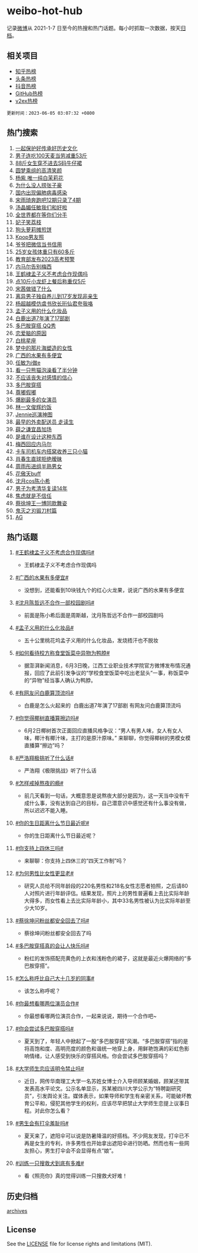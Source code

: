 # weibo-hot-hub

记录[微博](https://www.weibo.com)从 2021-1-7 日至今的热搜和热门话题。每小时抓取一次数据，按天[归档](archives)。

## 相关项目

- [知乎热榜](https://github.com/lonnyzhang423/zhihu-hot-hub)
- [头条热榜](https://github.com/lonnyzhang423/toutiao-hot-hub)
- [抖音热榜](https://github.com/lonnyzhang423/douyin-hot-hub)
- [GitHub热榜](https://github.com/lonnyzhang423/github-hot-hub)
- [v2ex热榜](https://github.com/lonnyzhang423/v2ex-hot-hub)


`更新时间：2023-06-05 03:07:32 +0800`

## 热门搜索

1. [一起保护好传承好历史文化](https://m.weibo.cn/search?containerid=100103type%3D1%26t%3D10%26q%3D%23%E4%B8%80%E8%B5%B7%E4%BF%9D%E6%8A%A4%E5%A5%BD%E4%BC%A0%E6%89%BF%E5%A5%BD%E5%8E%86%E5%8F%B2%E6%96%87%E5%8C%96%23&stream_entry_id=51&isnewpage=1&extparam=seat%3D1%26c_type%3D51%26filter_type%3Drealtimehot%26stream_entry_id%3D51%26cate%3D10103%26dgr%3D0%26pos%3D0%26display_time%3D1685905650%26pre_seqid%3D168590565052802027173&luicode=10000011&lfid=106003type%253D25%2526t%253D3%2526disable_hot%253D1%2526filter_type%253Drealtimehot)
1. [男子连吃100天麦当劳减重53斤](https://m.weibo.cn/search?containerid=100103type%3D1%26t%3D10%26q%3D%23%E7%94%B7%E5%AD%90%E8%BF%9E%E5%90%83100%E5%A4%A9%E9%BA%A6%E5%BD%93%E5%8A%B3%E5%87%8F%E9%87%8D53%E6%96%A4%23&stream_entry_id=31&isnewpage=1&extparam=seat%3D1%26realpos%3D1%26band_rank%3D1%26pos%3D0%26lcate%3D5001%26c_type%3D31%26filter_type%3Drealtimehot%26dgr%3D0%26stream_entry_id%3D31%26cate%3D5001%26flag%3D2%26q%3D%2523%25E7%2594%25B7%25E5%25AD%2590%25E8%25BF%259E%25E5%2590%2583100%25E5%25A4%25A9%25E9%25BA%25A6%25E5%25BD%2593%25E5%258A%25B3%25E5%2587%258F%25E9%2587%258D53%25E6%2596%25A4%2523%26display_time%3D1685905650%26pre_seqid%3D168590565052802027173&luicode=10000011&lfid=106003type%253D25%2526t%253D3%2526disable_hot%253D1%2526filter_type%253Drealtimehot)
1. [88斤女生穿不进去S码牛仔裙](https://m.weibo.cn/search?containerid=100103type%3D1%26t%3D10%26q%3D%2388%E6%96%A4%E5%A5%B3%E7%94%9F%E7%A9%BF%E4%B8%8D%E8%BF%9B%E5%8E%BBS%E7%A0%81%E7%89%9B%E4%BB%94%E8%A3%99%23&stream_entry_id=31&isnewpage=1&extparam=seat%3D1%26realpos%3D2%26band_rank%3D2%26pos%3D1%26lcate%3D5001%26c_type%3D31%26filter_type%3Drealtimehot%26dgr%3D0%26stream_entry_id%3D31%26cate%3D5001%26flag%3D2%26q%3D%252388%25E6%2596%25A4%25E5%25A5%25B3%25E7%2594%259F%25E7%25A9%25BF%25E4%25B8%258D%25E8%25BF%259B%25E5%258E%25BBS%25E7%25A0%2581%25E7%2589%259B%25E4%25BB%2594%25E8%25A3%2599%2523%26display_time%3D1685905650%26pre_seqid%3D168590565052802027173&luicode=10000011&lfid=106003type%253D25%2526t%253D3%2526disable_hot%253D1%2526filter_type%253Drealtimehot)
1. [圆梦乘组的高清笑颜](https://m.weibo.cn/search?containerid=100103type%3D1%26t%3D10%26q%3D%23%E5%9C%86%E6%A2%A6%E4%B9%98%E7%BB%84%E7%9A%84%E9%AB%98%E6%B8%85%E7%AC%91%E9%A2%9C%23&stream_entry_id=31&isnewpage=1&extparam=seat%3D1%26realpos%3D3%26band_rank%3D3%26pos%3D2%26lcate%3D5001%26c_type%3D31%26filter_type%3Drealtimehot%26dgr%3D0%26stream_entry_id%3D31%26cate%3D5001%26flag%3D0%26q%3D%2523%25E5%259C%2586%25E6%25A2%25A6%25E4%25B9%2598%25E7%25BB%2584%25E7%259A%2584%25E9%25AB%2598%25E6%25B8%2585%25E7%25AC%2591%25E9%25A2%259C%2523%26display_time%3D1685905650%26pre_seqid%3D168590565052802027173&luicode=10000011&lfid=106003type%253D25%2526t%253D3%2526disable_hot%253D1%2526filter_type%253Drealtimehot)
1. [杨紫 唯一纯白茉莉花](https://m.weibo.cn/search?containerid=100103type%3D1%26t%3D10%26q%3D%E6%9D%A8%E7%B4%AB+%E5%94%AF%E4%B8%80%E7%BA%AF%E7%99%BD%E8%8C%89%E8%8E%89%E8%8A%B1&stream_entry_id=31&isnewpage=1&extparam=seat%3D1%26realpos%3D4%26band_rank%3D4%26pos%3D3%26lcate%3D5001%26c_type%3D31%26filter_type%3Drealtimehot%26dgr%3D0%26stream_entry_id%3D31%26cate%3D5001%26flag%3D2%26q%3D%25E6%259D%25A8%25E7%25B4%25AB%2520%25E5%2594%25AF%25E4%25B8%2580%25E7%25BA%25AF%25E7%2599%25BD%25E8%258C%2589%25E8%258E%2589%25E8%258A%25B1%26display_time%3D1685905650%26pre_seqid%3D168590565052802027173&luicode=10000011&lfid=106003type%253D25%2526t%253D3%2526disable_hot%253D1%2526filter_type%253Drealtimehot)
1. [为什么没人捞张子豪](https://m.weibo.cn/search?containerid=100103type%3D1%26t%3D10%26q%3D%E4%B8%BA%E4%BB%80%E4%B9%88%E6%B2%A1%E4%BA%BA%E6%8D%9E%E5%BC%A0%E5%AD%90%E8%B1%AA&stream_entry_id=31&isnewpage=1&extparam=seat%3D1%26realpos%3D5%26band_rank%3D5%26pos%3D4%26lcate%3D5001%26c_type%3D31%26filter_type%3Drealtimehot%26dgr%3D0%26stream_entry_id%3D31%26cate%3D5001%26flag%3D0%26q%3D%25E4%25B8%25BA%25E4%25BB%2580%25E4%25B9%2588%25E6%25B2%25A1%25E4%25BA%25BA%25E6%258D%259E%25E5%25BC%25A0%25E5%25AD%2590%25E8%25B1%25AA%26display_time%3D1685905650%26pre_seqid%3D168590565052802027173&luicode=10000011&lfid=106003type%253D25%2526t%253D3%2526disable_hot%253D1%2526filter_type%253Drealtimehot)
1. [国内出现偏肺病毒感染](https://m.weibo.cn/search?containerid=100103type%3D1%26t%3D10%26q%3D%23%E5%9B%BD%E5%86%85%E5%87%BA%E7%8E%B0%E5%81%8F%E8%82%BA%E7%97%85%E6%AF%92%E6%84%9F%E6%9F%93%23&stream_entry_id=31&isnewpage=1&extparam=seat%3D1%26realpos%3D6%26band_rank%3D6%26pos%3D5%26lcate%3D5001%26c_type%3D31%26filter_type%3Drealtimehot%26dgr%3D0%26stream_entry_id%3D31%26cate%3D5001%26flag%3D2%26q%3D%2523%25E5%259B%25BD%25E5%2586%2585%25E5%2587%25BA%25E7%258E%25B0%25E5%2581%258F%25E8%2582%25BA%25E7%2597%2585%25E6%25AF%2592%25E6%2584%259F%25E6%259F%2593%2523%26display_time%3D1685905650%26pre_seqid%3D168590565052802027173&luicode=10000011&lfid=106003type%253D25%2526t%253D3%2526disable_hot%253D1%2526filter_type%253Drealtimehot)
1. [宋雨琦奔跑吧12期只录了4期](https://m.weibo.cn/search?containerid=100103type%3D1%26t%3D10%26q%3D%23%E5%AE%8B%E9%9B%A8%E7%90%A6%E5%A5%94%E8%B7%91%E5%90%A712%E6%9C%9F%E5%8F%AA%E5%BD%95%E4%BA%864%E6%9C%9F%23&stream_entry_id=31&isnewpage=1&extparam=seat%3D1%26realpos%3D7%26band_rank%3D7%26pos%3D6%26lcate%3D5001%26c_type%3D31%26filter_type%3Drealtimehot%26dgr%3D0%26stream_entry_id%3D31%26cate%3D5001%26flag%3D0%26q%3D%2523%25E5%25AE%258B%25E9%259B%25A8%25E7%2590%25A6%25E5%25A5%2594%25E8%25B7%2591%25E5%2590%25A712%25E6%259C%259F%25E5%258F%25AA%25E5%25BD%2595%25E4%25BA%25864%25E6%259C%259F%2523%26display_time%3D1685905650%26pre_seqid%3D168590565052802027173&luicode=10000011&lfid=106003type%253D25%2526t%253D3%2526disable_hot%253D1%2526filter_type%253Drealtimehot)
1. [汤晶媚任敏我们和好啦](https://m.weibo.cn/search?containerid=100103type%3D1%26t%3D10%26q%3D%23%E6%B1%A4%E6%99%B6%E5%AA%9A%E4%BB%BB%E6%95%8F%E6%88%91%E4%BB%AC%E5%92%8C%E5%A5%BD%E5%95%A6%23&stream_entry_id=31&isnewpage=1&extparam=seat%3D1%26realpos%3D8%26band_rank%3D8%26pos%3D7%26lcate%3D5001%26c_type%3D31%26filter_type%3Drealtimehot%26dgr%3D0%26stream_entry_id%3D31%26cate%3D5001%26flag%3D0%26q%3D%2523%25E6%25B1%25A4%25E6%2599%25B6%25E5%25AA%259A%25E4%25BB%25BB%25E6%2595%258F%25E6%2588%2591%25E4%25BB%25AC%25E5%2592%258C%25E5%25A5%25BD%25E5%2595%25A6%2523%26display_time%3D1685905650%26pre_seqid%3D168590565052802027173&luicode=10000011&lfid=106003type%253D25%2526t%253D3%2526disable_hot%253D1%2526filter_type%253Drealtimehot)
1. [全世界都在等你们分手](https://m.weibo.cn/search?containerid=100103type%3D1%26t%3D10%26q%3D%E5%85%A8%E4%B8%96%E7%95%8C%E9%83%BD%E5%9C%A8%E7%AD%89%E4%BD%A0%E4%BB%AC%E5%88%86%E6%89%8B&stream_entry_id=31&isnewpage=1&extparam=seat%3D1%26realpos%3D9%26band_rank%3D9%26pos%3D8%26lcate%3D5001%26c_type%3D31%26filter_type%3Drealtimehot%26dgr%3D0%26stream_entry_id%3D31%26cate%3D5001%26flag%3D2%26q%3D%25E5%2585%25A8%25E4%25B8%2596%25E7%2595%258C%25E9%2583%25BD%25E5%259C%25A8%25E7%25AD%2589%25E4%25BD%25A0%25E4%25BB%25AC%25E5%2588%2586%25E6%2589%258B%26display_time%3D1685905650%26pre_seqid%3D168590565052802027173&luicode=10000011&lfid=106003type%253D25%2526t%253D3%2526disable_hot%253D1%2526filter_type%253Drealtimehot)
1. [妃子笑荔枝](https://m.weibo.cn/search?containerid=100103type%3D1%26t%3D10%26q%3D%E5%A6%83%E5%AD%90%E7%AC%91%E8%8D%94%E6%9E%9D&stream_entry_id=31&isnewpage=1&extparam=seat%3D1%26realpos%3D10%26band_rank%3D10%26pos%3D9%26lcate%3D5001%26c_type%3D31%26filter_type%3Drealtimehot%26dgr%3D0%26stream_entry_id%3D31%26cate%3D5001%26flag%3D0%26q%3D%25E5%25A6%2583%25E5%25AD%2590%25E7%25AC%2591%25E8%258D%2594%25E6%259E%259D%26display_time%3D1685905650%26pre_seqid%3D168590565052802027173&luicode=10000011&lfid=106003type%253D25%2526t%253D3%2526disable_hot%253D1%2526filter_type%253Drealtimehot)
1. [狗头萝莉摊煎饼](https://m.weibo.cn/search?containerid=100103type%3D1%26t%3D10%26q%3D%E7%8B%97%E5%A4%B4%E8%90%9D%E8%8E%89%E6%91%8A%E7%85%8E%E9%A5%BC&stream_entry_id=31&isnewpage=1&extparam=seat%3D1%26realpos%3D11%26band_rank%3D11%26pos%3D10%26lcate%3D5001%26c_type%3D31%26filter_type%3Drealtimehot%26dgr%3D0%26stream_entry_id%3D31%26cate%3D5001%26flag%3D0%26q%3D%25E7%258B%2597%25E5%25A4%25B4%25E8%2590%259D%25E8%258E%2589%25E6%2591%258A%25E7%2585%258E%25E9%25A5%25BC%26display_time%3D1685905650%26pre_seqid%3D168590565052802027173&luicode=10000011&lfid=106003type%253D25%2526t%253D3%2526disable_hot%253D1%2526filter_type%253Drealtimehot)
1. [Kpop男友照](https://m.weibo.cn/search?containerid=100103type%3D1%26t%3D10%26q%3D%23Kpop%E7%94%B7%E5%8F%8B%E7%85%A7%23&stream_entry_id=31&isnewpage=1&extparam=seat%3D1%26realpos%3D12%26band_rank%3D12%26pos%3D11%26lcate%3D5001%26c_type%3D31%26filter_type%3Drealtimehot%26dgr%3D0%26stream_entry_id%3D31%26cate%3D5001%26flag%3D0%26q%3D%2523Kpop%25E7%2594%25B7%25E5%258F%258B%25E7%2585%25A7%2523%26display_time%3D1685905650%26pre_seqid%3D168590565052802027173&luicode=10000011&lfid=106003type%253D25%2526t%253D3%2526disable_hot%253D1%2526filter_type%253Drealtimehot)
1. [爷爷把微信当书信用](https://m.weibo.cn/search?containerid=100103type%3D1%26t%3D10%26q%3D%23%E7%88%B7%E7%88%B7%E6%8A%8A%E5%BE%AE%E4%BF%A1%E5%BD%93%E4%B9%A6%E4%BF%A1%E7%94%A8%23&stream_entry_id=31&isnewpage=1&extparam=seat%3D1%26realpos%3D13%26band_rank%3D13%26pos%3D12%26lcate%3D5001%26c_type%3D31%26filter_type%3Drealtimehot%26dgr%3D0%26stream_entry_id%3D31%26cate%3D5001%26flag%3D0%26q%3D%2523%25E7%2588%25B7%25E7%2588%25B7%25E6%258A%258A%25E5%25BE%25AE%25E4%25BF%25A1%25E5%25BD%2593%25E4%25B9%25A6%25E4%25BF%25A1%25E7%2594%25A8%2523%26display_time%3D1685905650%26pre_seqid%3D168590565052802027173&luicode=10000011&lfid=106003type%253D25%2526t%253D3%2526disable_hot%253D1%2526filter_type%253Drealtimehot)
1. [25岁女孩体重只有60多斤](https://m.weibo.cn/search?containerid=100103type%3D1%26t%3D10%26q%3D%2325%E5%B2%81%E5%A5%B3%E5%AD%A9%E4%BD%93%E9%87%8D%E5%8F%AA%E6%9C%8960%E5%A4%9A%E6%96%A4%23&stream_entry_id=31&isnewpage=1&extparam=seat%3D1%26realpos%3D14%26band_rank%3D14%26pos%3D13%26lcate%3D5001%26c_type%3D31%26filter_type%3Drealtimehot%26dgr%3D0%26stream_entry_id%3D31%26cate%3D5001%26flag%3D0%26q%3D%252325%25E5%25B2%2581%25E5%25A5%25B3%25E5%25AD%25A9%25E4%25BD%2593%25E9%2587%258D%25E5%258F%25AA%25E6%259C%258960%25E5%25A4%259A%25E6%2596%25A4%2523%26display_time%3D1685905650%26pre_seqid%3D168590565052802027173&luicode=10000011&lfid=106003type%253D25%2526t%253D3%2526disable_hot%253D1%2526filter_type%253Drealtimehot)
1. [教育部发布2023高考预警](https://m.weibo.cn/search?containerid=100103type%3D1%26t%3D10%26q%3D%23%E6%95%99%E8%82%B2%E9%83%A8%E5%8F%91%E5%B8%832023%E9%AB%98%E8%80%83%E9%A2%84%E8%AD%A6%23&stream_entry_id=31&isnewpage=1&extparam=seat%3D1%26realpos%3D15%26band_rank%3D15%26pos%3D14%26lcate%3D5001%26c_type%3D31%26filter_type%3Drealtimehot%26dgr%3D0%26stream_entry_id%3D31%26cate%3D5001%26flag%3D0%26q%3D%2523%25E6%2595%2599%25E8%2582%25B2%25E9%2583%25A8%25E5%258F%2591%25E5%25B8%25832023%25E9%25AB%2598%25E8%2580%2583%25E9%25A2%2584%25E8%25AD%25A6%2523%26display_time%3D1685905650%26pre_seqid%3D168590565052802027173&luicode=10000011&lfid=106003type%253D25%2526t%253D3%2526disable_hot%253D1%2526filter_type%253Drealtimehot)
1. [内马尔告别梅西](https://m.weibo.cn/search?containerid=100103type%3D1%26t%3D10%26q%3D%23%E5%86%85%E9%A9%AC%E5%B0%94%E5%91%8A%E5%88%AB%E6%A2%85%E8%A5%BF%23&stream_entry_id=31&isnewpage=1&extparam=seat%3D1%26realpos%3D16%26band_rank%3D16%26pos%3D15%26lcate%3D5001%26c_type%3D31%26filter_type%3Drealtimehot%26dgr%3D0%26stream_entry_id%3D31%26cate%3D5001%26flag%3D0%26q%3D%2523%25E5%2586%2585%25E9%25A9%25AC%25E5%25B0%2594%25E5%2591%258A%25E5%2588%25AB%25E6%25A2%2585%25E8%25A5%25BF%2523%26display_time%3D1685905650%26pre_seqid%3D168590565052802027173&luicode=10000011&lfid=106003type%253D25%2526t%253D3%2526disable_hot%253D1%2526filter_type%253Drealtimehot)
1. [王鹤棣孟子义不考虑合作现偶吗](https://m.weibo.cn/search?containerid=100103type%3D1%26t%3D10%26q%3D%23%E7%8E%8B%E9%B9%A4%E6%A3%A3%E5%AD%9F%E5%AD%90%E4%B9%89%E4%B8%8D%E8%80%83%E8%99%91%E5%90%88%E4%BD%9C%E7%8E%B0%E5%81%B6%E5%90%97%23&stream_entry_id=31&isnewpage=1&extparam=seat%3D1%26realpos%3D17%26band_rank%3D17%26pos%3D16%26lcate%3D5001%26c_type%3D31%26filter_type%3Drealtimehot%26dgr%3D0%26stream_entry_id%3D31%26cate%3D5001%26flag%3D0%26q%3D%2523%25E7%258E%258B%25E9%25B9%25A4%25E6%25A3%25A3%25E5%25AD%259F%25E5%25AD%2590%25E4%25B9%2589%25E4%25B8%258D%25E8%2580%2583%25E8%2599%2591%25E5%2590%2588%25E4%25BD%259C%25E7%258E%25B0%25E5%2581%25B6%25E5%2590%2597%2523%26display_time%3D1685905650%26pre_seqid%3D168590565052802027173&luicode=10000011&lfid=106003type%253D25%2526t%253D3%2526disable_hot%253D1%2526filter_type%253Drealtimehot)
1. [点10斤小龙虾上餐后称重仅5斤](https://m.weibo.cn/search?containerid=100103type%3D1%26t%3D10%26q%3D%23%E7%82%B910%E6%96%A4%E5%B0%8F%E9%BE%99%E8%99%BE%E4%B8%8A%E9%A4%90%E5%90%8E%E7%A7%B0%E9%87%8D%E4%BB%855%E6%96%A4%23&stream_entry_id=31&isnewpage=1&extparam=seat%3D1%26realpos%3D18%26band_rank%3D18%26pos%3D17%26lcate%3D5001%26c_type%3D31%26filter_type%3Drealtimehot%26dgr%3D0%26stream_entry_id%3D31%26cate%3D5001%26flag%3D0%26q%3D%2523%25E7%2582%25B910%25E6%2596%25A4%25E5%25B0%258F%25E9%25BE%2599%25E8%2599%25BE%25E4%25B8%258A%25E9%25A4%2590%25E5%2590%258E%25E7%25A7%25B0%25E9%2587%258D%25E4%25BB%25855%25E6%2596%25A4%2523%26display_time%3D1685905650%26pre_seqid%3D168590565052802027173&luicode=10000011&lfid=106003type%253D25%2526t%253D3%2526disable_hot%253D1%2526filter_type%253Drealtimehot)
1. [宋茜做错了什么](https://m.weibo.cn/search?containerid=100103type%3D1%26t%3D10%26q%3D%E5%AE%8B%E8%8C%9C%E5%81%9A%E9%94%99%E4%BA%86%E4%BB%80%E4%B9%88&stream_entry_id=31&isnewpage=1&extparam=seat%3D1%26realpos%3D19%26band_rank%3D19%26pos%3D18%26lcate%3D5001%26c_type%3D31%26filter_type%3Drealtimehot%26dgr%3D0%26stream_entry_id%3D31%26cate%3D5001%26flag%3D0%26q%3D%25E5%25AE%258B%25E8%258C%259C%25E5%2581%259A%25E9%2594%2599%25E4%25BA%2586%25E4%25BB%2580%25E4%25B9%2588%26display_time%3D1685905650%26pre_seqid%3D168590565052802027173&luicode=10000011&lfid=106003type%253D25%2526t%253D3%2526disable_hot%253D1%2526filter_type%253Drealtimehot)
1. [离异男子独自养儿到17岁发现非亲生](https://m.weibo.cn/search?containerid=100103type%3D1%26t%3D10%26q%3D%23%E7%A6%BB%E5%BC%82%E7%94%B7%E5%AD%90%E7%8B%AC%E8%87%AA%E5%85%BB%E5%84%BF%E5%88%B017%E5%B2%81%E5%8F%91%E7%8E%B0%E9%9D%9E%E4%BA%B2%E7%94%9F%23&stream_entry_id=31&isnewpage=1&extparam=seat%3D1%26realpos%3D20%26band_rank%3D20%26pos%3D19%26lcate%3D5001%26c_type%3D31%26filter_type%3Drealtimehot%26dgr%3D0%26stream_entry_id%3D31%26cate%3D5001%26flag%3D0%26q%3D%2523%25E7%25A6%25BB%25E5%25BC%2582%25E7%2594%25B7%25E5%25AD%2590%25E7%258B%25AC%25E8%2587%25AA%25E5%2585%25BB%25E5%2584%25BF%25E5%2588%25B017%25E5%25B2%2581%25E5%258F%2591%25E7%258E%25B0%25E9%259D%259E%25E4%25BA%25B2%25E7%2594%259F%2523%26display_time%3D1685905650%26pre_seqid%3D168590565052802027173&luicode=10000011&lfid=106003type%253D25%2526t%253D3%2526disable_hot%253D1%2526filter_type%253Drealtimehot)
1. [杨超越模仿虞书欣长珩仙君夸我咯](https://m.weibo.cn/search?containerid=100103type%3D1%26t%3D10%26q%3D%23%E6%9D%A8%E8%B6%85%E8%B6%8A%E6%A8%A1%E4%BB%BF%E8%99%9E%E4%B9%A6%E6%AC%A3%E9%95%BF%E7%8F%A9%E4%BB%99%E5%90%9B%E5%A4%B8%E6%88%91%E5%92%AF%23&stream_entry_id=31&isnewpage=1&extparam=seat%3D1%26realpos%3D21%26band_rank%3D21%26pos%3D20%26lcate%3D5001%26c_type%3D31%26filter_type%3Drealtimehot%26dgr%3D0%26stream_entry_id%3D31%26cate%3D5001%26flag%3D0%26q%3D%2523%25E6%259D%25A8%25E8%25B6%2585%25E8%25B6%258A%25E6%25A8%25A1%25E4%25BB%25BF%25E8%2599%259E%25E4%25B9%25A6%25E6%25AC%25A3%25E9%2595%25BF%25E7%258F%25A9%25E4%25BB%2599%25E5%2590%259B%25E5%25A4%25B8%25E6%2588%2591%25E5%2592%25AF%2523%26display_time%3D1685905650%26pre_seqid%3D168590565052802027173&luicode=10000011&lfid=106003type%253D25%2526t%253D3%2526disable_hot%253D1%2526filter_type%253Drealtimehot)
1. [孟子义用的什么化妆品](https://m.weibo.cn/search?containerid=100103type%3D1%26t%3D10%26q%3D%23%E5%AD%9F%E5%AD%90%E4%B9%89%E7%94%A8%E7%9A%84%E4%BB%80%E4%B9%88%E5%8C%96%E5%A6%86%E5%93%81%23&stream_entry_id=31&isnewpage=1&extparam=seat%3D1%26realpos%3D22%26band_rank%3D22%26pos%3D21%26lcate%3D5001%26c_type%3D31%26filter_type%3Drealtimehot%26dgr%3D0%26stream_entry_id%3D31%26cate%3D5001%26flag%3D0%26q%3D%2523%25E5%25AD%259F%25E5%25AD%2590%25E4%25B9%2589%25E7%2594%25A8%25E7%259A%2584%25E4%25BB%2580%25E4%25B9%2588%25E5%258C%2596%25E5%25A6%2586%25E5%2593%2581%2523%26display_time%3D1685905650%26pre_seqid%3D168590565052802027173&luicode=10000011&lfid=106003type%253D25%2526t%253D3%2526disable_hot%253D1%2526filter_type%253Drealtimehot)
1. [白鹿出道7年演了17部剧](https://m.weibo.cn/search?containerid=100103type%3D1%26t%3D10%26q%3D%23%E7%99%BD%E9%B9%BF%E5%87%BA%E9%81%937%E5%B9%B4%E6%BC%94%E4%BA%8617%E9%83%A8%E5%89%A7%23&stream_entry_id=31&isnewpage=1&extparam=seat%3D1%26realpos%3D23%26band_rank%3D23%26pos%3D22%26lcate%3D5001%26c_type%3D31%26filter_type%3Drealtimehot%26dgr%3D0%26stream_entry_id%3D31%26cate%3D5001%26flag%3D0%26q%3D%2523%25E7%2599%25BD%25E9%25B9%25BF%25E5%2587%25BA%25E9%2581%25937%25E5%25B9%25B4%25E6%25BC%2594%25E4%25BA%258617%25E9%2583%25A8%25E5%2589%25A7%2523%26display_time%3D1685905650%26pre_seqid%3D168590565052802027173&luicode=10000011&lfid=106003type%253D25%2526t%253D3%2526disable_hot%253D1%2526filter_type%253Drealtimehot)
1. [多巴胺穿搭 QQ秀](https://m.weibo.cn/search?containerid=100103type%3D1%26t%3D10%26q%3D%E5%A4%9A%E5%B7%B4%E8%83%BA%E7%A9%BF%E6%90%AD+QQ%E7%A7%80&stream_entry_id=31&isnewpage=1&extparam=seat%3D1%26realpos%3D24%26band_rank%3D24%26pos%3D23%26lcate%3D5001%26c_type%3D31%26filter_type%3Drealtimehot%26dgr%3D0%26stream_entry_id%3D31%26cate%3D5001%26flag%3D0%26q%3D%25E5%25A4%259A%25E5%25B7%25B4%25E8%2583%25BA%25E7%25A9%25BF%25E6%2590%25AD%2520QQ%25E7%25A7%2580%26display_time%3D1685905650%26pre_seqid%3D168590565052802027173&luicode=10000011&lfid=106003type%253D25%2526t%253D3%2526disable_hot%253D1%2526filter_type%253Drealtimehot)
1. [恋爱脑的原因](https://m.weibo.cn/search?containerid=100103type%3D1%26t%3D10%26q%3D%E6%81%8B%E7%88%B1%E8%84%91%E7%9A%84%E5%8E%9F%E5%9B%A0&stream_entry_id=31&isnewpage=1&extparam=seat%3D1%26realpos%3D25%26band_rank%3D25%26pos%3D24%26lcate%3D5001%26c_type%3D31%26filter_type%3Drealtimehot%26dgr%3D0%26stream_entry_id%3D31%26cate%3D5001%26flag%3D0%26q%3D%25E6%2581%258B%25E7%2588%25B1%25E8%2584%2591%25E7%259A%2584%25E5%258E%259F%25E5%259B%25A0%26display_time%3D1685905650%26pre_seqid%3D168590565052802027173&luicode=10000011&lfid=106003type%253D25%2526t%253D3%2526disable_hot%253D1%2526filter_type%253Drealtimehot)
1. [白桃星座](https://m.weibo.cn/search?containerid=100103type%3D1%26t%3D10%26q%3D%E7%99%BD%E6%A1%83%E6%98%9F%E5%BA%A7&stream_entry_id=31&isnewpage=1&extparam=seat%3D1%26realpos%3D26%26band_rank%3D26%26pos%3D25%26lcate%3D5001%26c_type%3D31%26filter_type%3Drealtimehot%26dgr%3D0%26stream_entry_id%3D31%26cate%3D5001%26flag%3D0%26q%3D%25E7%2599%25BD%25E6%25A1%2583%25E6%2598%259F%25E5%25BA%25A7%26display_time%3D1685905650%26pre_seqid%3D168590565052802027173&luicode=10000011&lfid=106003type%253D25%2526t%253D3%2526disable_hot%253D1%2526filter_type%253Drealtimehot)
1. [梦中的那片海塑造的女性](https://m.weibo.cn/search?containerid=100103type%3D1%26t%3D10%26q%3D%23%E6%A2%A6%E4%B8%AD%E7%9A%84%E9%82%A3%E7%89%87%E6%B5%B7%E5%A1%91%E9%80%A0%E7%9A%84%E5%A5%B3%E6%80%A7%23&stream_entry_id=31&isnewpage=1&extparam=seat%3D1%26realpos%3D27%26band_rank%3D27%26pos%3D26%26lcate%3D5001%26c_type%3D31%26filter_type%3Drealtimehot%26dgr%3D0%26stream_entry_id%3D31%26cate%3D5001%26flag%3D1%26q%3D%2523%25E6%25A2%25A6%25E4%25B8%25AD%25E7%259A%2584%25E9%2582%25A3%25E7%2589%2587%25E6%25B5%25B7%25E5%25A1%2591%25E9%2580%25A0%25E7%259A%2584%25E5%25A5%25B3%25E6%2580%25A7%2523%26display_time%3D1685905650%26pre_seqid%3D168590565052802027173&luicode=10000011&lfid=106003type%253D25%2526t%253D3%2526disable_hot%253D1%2526filter_type%253Drealtimehot)
1. [广西的水果有多便宜](https://m.weibo.cn/search?containerid=100103type%3D1%26t%3D10%26q%3D%E5%B9%BF%E8%A5%BF%E7%9A%84%E6%B0%B4%E6%9E%9C%E6%9C%89%E5%A4%9A%E4%BE%BF%E5%AE%9C&stream_entry_id=31&isnewpage=1&extparam=seat%3D1%26realpos%3D28%26band_rank%3D28%26pos%3D27%26lcate%3D5001%26c_type%3D31%26filter_type%3Drealtimehot%26dgr%3D0%26stream_entry_id%3D31%26cate%3D5001%26flag%3D0%26q%3D%25E5%25B9%25BF%25E8%25A5%25BF%25E7%259A%2584%25E6%25B0%25B4%25E6%259E%259C%25E6%259C%2589%25E5%25A4%259A%25E4%25BE%25BF%25E5%25AE%259C%26display_time%3D1685905650%26pre_seqid%3D168590565052802027173&luicode=10000011&lfid=106003type%253D25%2526t%253D3%2526disable_hot%253D1%2526filter_type%253Drealtimehot)
1. [任敏为i做e](https://m.weibo.cn/search?containerid=100103type%3D1%26t%3D10%26q%3D%23%E4%BB%BB%E6%95%8F%E4%B8%BAi%E5%81%9Ae%23&stream_entry_id=31&isnewpage=1&extparam=seat%3D1%26realpos%3D29%26band_rank%3D29%26pos%3D28%26lcate%3D5001%26c_type%3D31%26filter_type%3Drealtimehot%26dgr%3D0%26stream_entry_id%3D31%26cate%3D5001%26flag%3D0%26q%3D%2523%25E4%25BB%25BB%25E6%2595%258F%25E4%25B8%25BAi%25E5%2581%259Ae%2523%26display_time%3D1685905650%26pre_seqid%3D168590565052802027173&luicode=10000011&lfid=106003type%253D25%2526t%253D3%2526disable_hot%253D1%2526filter_type%253Drealtimehot)
1. [看一只熊猫泡澡看了半分钟](https://m.weibo.cn/search?containerid=100103type%3D1%26t%3D10%26q%3D%23%E7%9C%8B%E4%B8%80%E5%8F%AA%E7%86%8A%E7%8C%AB%E6%B3%A1%E6%BE%A1%E7%9C%8B%E4%BA%86%E5%8D%8A%E5%88%86%E9%92%9F%23&stream_entry_id=31&isnewpage=1&extparam=seat%3D1%26realpos%3D30%26band_rank%3D30%26pos%3D29%26lcate%3D5001%26c_type%3D31%26filter_type%3Drealtimehot%26dgr%3D0%26stream_entry_id%3D31%26cate%3D5001%26flag%3D0%26q%3D%2523%25E7%259C%258B%25E4%25B8%2580%25E5%258F%25AA%25E7%2586%258A%25E7%258C%25AB%25E6%25B3%25A1%25E6%25BE%25A1%25E7%259C%258B%25E4%25BA%2586%25E5%258D%258A%25E5%2588%2586%25E9%2592%259F%2523%26display_time%3D1685905650%26pre_seqid%3D168590565052802027173&luicode=10000011&lfid=106003type%253D25%2526t%253D3%2526disable_hot%253D1%2526filter_type%253Drealtimehot)
1. [不应该丧失对感情的信心](https://m.weibo.cn/search?containerid=100103type%3D1%26t%3D10%26q%3D%E4%B8%8D%E5%BA%94%E8%AF%A5%E4%B8%A7%E5%A4%B1%E5%AF%B9%E6%84%9F%E6%83%85%E7%9A%84%E4%BF%A1%E5%BF%83&stream_entry_id=31&isnewpage=1&extparam=seat%3D1%26realpos%3D31%26band_rank%3D31%26pos%3D30%26lcate%3D5001%26c_type%3D31%26filter_type%3Drealtimehot%26dgr%3D0%26stream_entry_id%3D31%26cate%3D5001%26flag%3D1%26q%3D%25E4%25B8%258D%25E5%25BA%2594%25E8%25AF%25A5%25E4%25B8%25A7%25E5%25A4%25B1%25E5%25AF%25B9%25E6%2584%259F%25E6%2583%2585%25E7%259A%2584%25E4%25BF%25A1%25E5%25BF%2583%26display_time%3D1685905650%26pre_seqid%3D168590565052802027173&luicode=10000011&lfid=106003type%253D25%2526t%253D3%2526disable_hot%253D1%2526filter_type%253Drealtimehot)
1. [多巴胺穿搭](https://m.weibo.cn/search?containerid=100103type%3D1%26t%3D10%26q%3D%23%E5%A4%9A%E5%B7%B4%E8%83%BA%E7%A9%BF%E6%90%AD%23&stream_entry_id=31&isnewpage=1&extparam=seat%3D1%26realpos%3D32%26band_rank%3D32%26pos%3D31%26lcate%3D5001%26c_type%3D31%26filter_type%3Drealtimehot%26dgr%3D0%26stream_entry_id%3D31%26cate%3D5001%26flag%3D0%26q%3D%2523%25E5%25A4%259A%25E5%25B7%25B4%25E8%2583%25BA%25E7%25A9%25BF%25E6%2590%25AD%2523%26display_time%3D1685905650%26pre_seqid%3D168590565052802027173&luicode=10000011&lfid=106003type%253D25%2526t%253D3%2526disable_hot%253D1%2526filter_type%253Drealtimehot)
1. [尊嘟假嘟](https://m.weibo.cn/search?containerid=100103type%3D1%26t%3D10%26q%3D%E5%B0%8A%E5%98%9F%E5%81%87%E5%98%9F&stream_entry_id=31&isnewpage=1&extparam=seat%3D1%26realpos%3D33%26band_rank%3D33%26pos%3D32%26lcate%3D5001%26c_type%3D31%26filter_type%3Drealtimehot%26dgr%3D0%26stream_entry_id%3D31%26cate%3D5001%26flag%3D0%26q%3D%25E5%25B0%258A%25E5%2598%259F%25E5%2581%2587%25E5%2598%259F%26display_time%3D1685905650%26pre_seqid%3D168590565052802027173&luicode=10000011&lfid=106003type%253D25%2526t%253D3%2526disable_hot%253D1%2526filter_type%253Drealtimehot)
1. [爆剧最多的女演员](https://m.weibo.cn/search?containerid=100103type%3D1%26t%3D10%26q%3D%23%E7%88%86%E5%89%A7%E6%9C%80%E5%A4%9A%E7%9A%84%E5%A5%B3%E6%BC%94%E5%91%98%23&stream_entry_id=31&isnewpage=1&extparam=seat%3D1%26realpos%3D34%26band_rank%3D34%26pos%3D33%26lcate%3D5001%26c_type%3D31%26filter_type%3Drealtimehot%26dgr%3D0%26stream_entry_id%3D31%26cate%3D5001%26flag%3D0%26q%3D%2523%25E7%2588%2586%25E5%2589%25A7%25E6%259C%2580%25E5%25A4%259A%25E7%259A%2584%25E5%25A5%25B3%25E6%25BC%2594%25E5%2591%2598%2523%26display_time%3D1685905650%26pre_seqid%3D168590565052802027173&luicode=10000011&lfid=106003type%253D25%2526t%253D3%2526disable_hot%253D1%2526filter_type%253Drealtimehot)
1. [林一文俊辉约饭](https://m.weibo.cn/search?containerid=100103type%3D1%26t%3D10%26q%3D%E6%9E%97%E4%B8%80%E6%96%87%E4%BF%8A%E8%BE%89%E7%BA%A6%E9%A5%AD&stream_entry_id=31&isnewpage=1&extparam=seat%3D1%26realpos%3D35%26band_rank%3D35%26pos%3D34%26lcate%3D5001%26c_type%3D31%26filter_type%3Drealtimehot%26dgr%3D0%26stream_entry_id%3D31%26cate%3D5001%26flag%3D0%26q%3D%25E6%259E%2597%25E4%25B8%2580%25E6%2596%2587%25E4%25BF%258A%25E8%25BE%2589%25E7%25BA%25A6%25E9%25A5%25AD%26display_time%3D1685905650%26pre_seqid%3D168590565052802027173&luicode=10000011&lfid=106003type%253D25%2526t%253D3%2526disable_hot%253D1%2526filter_type%253Drealtimehot)
1. [Jennie巡演神图](https://m.weibo.cn/search?containerid=100103type%3D1%26t%3D10%26q%3D%23Jennie%E5%B7%A1%E6%BC%94%E7%A5%9E%E5%9B%BE%23&stream_entry_id=31&isnewpage=1&extparam=seat%3D1%26realpos%3D36%26band_rank%3D36%26pos%3D35%26lcate%3D5001%26c_type%3D31%26filter_type%3Drealtimehot%26dgr%3D0%26stream_entry_id%3D31%26cate%3D5001%26flag%3D0%26q%3D%2523Jennie%25E5%25B7%25A1%25E6%25BC%2594%25E7%25A5%259E%25E5%259B%25BE%2523%26display_time%3D1685905650%26pre_seqid%3D168590565052802027173&luicode=10000011&lfid=106003type%253D25%2526t%253D3%2526disable_hot%253D1%2526filter_type%253Drealtimehot)
1. [最早的外卖配送员 走读生](https://m.weibo.cn/search?containerid=100103type%3D1%26t%3D10%26q%3D%E6%9C%80%E6%97%A9%E7%9A%84%E5%A4%96%E5%8D%96%E9%85%8D%E9%80%81%E5%91%98+%E8%B5%B0%E8%AF%BB%E7%94%9F&stream_entry_id=31&isnewpage=1&extparam=seat%3D1%26realpos%3D37%26band_rank%3D37%26pos%3D36%26lcate%3D5001%26c_type%3D31%26filter_type%3Drealtimehot%26dgr%3D0%26stream_entry_id%3D31%26cate%3D5001%26flag%3D0%26q%3D%25E6%259C%2580%25E6%2597%25A9%25E7%259A%2584%25E5%25A4%2596%25E5%258D%2596%25E9%2585%258D%25E9%2580%2581%25E5%2591%2598%2520%25E8%25B5%25B0%25E8%25AF%25BB%25E7%2594%259F%26display_time%3D1685905650%26pre_seqid%3D168590565052802027173&luicode=10000011&lfid=106003type%253D25%2526t%253D3%2526disable_hot%253D1%2526filter_type%253Drealtimehot)
1. [薛之谦宜昌加场](https://m.weibo.cn/search?containerid=100103type%3D1%26t%3D10%26q%3D%E8%96%9B%E4%B9%8B%E8%B0%A6%E5%AE%9C%E6%98%8C%E5%8A%A0%E5%9C%BA&stream_entry_id=31&isnewpage=1&extparam=seat%3D1%26realpos%3D38%26band_rank%3D38%26pos%3D37%26lcate%3D5001%26c_type%3D31%26filter_type%3Drealtimehot%26dgr%3D0%26stream_entry_id%3D31%26cate%3D5001%26flag%3D0%26q%3D%25E8%2596%259B%25E4%25B9%258B%25E8%25B0%25A6%25E5%25AE%259C%25E6%2598%258C%25E5%258A%25A0%25E5%259C%25BA%26display_time%3D1685905650%26pre_seqid%3D168590565052802027173&luicode=10000011&lfid=106003type%253D25%2526t%253D3%2526disable_hot%253D1%2526filter_type%253Drealtimehot)
1. [是谁在设计这种东西](https://m.weibo.cn/search?containerid=100103type%3D1%26t%3D10%26q%3D%E6%98%AF%E8%B0%81%E5%9C%A8%E8%AE%BE%E8%AE%A1%E8%BF%99%E7%A7%8D%E4%B8%9C%E8%A5%BF&stream_entry_id=31&isnewpage=1&extparam=seat%3D1%26realpos%3D39%26band_rank%3D39%26pos%3D38%26lcate%3D5001%26c_type%3D31%26filter_type%3Drealtimehot%26dgr%3D0%26stream_entry_id%3D31%26cate%3D5001%26flag%3D0%26q%3D%25E6%2598%25AF%25E8%25B0%2581%25E5%259C%25A8%25E8%25AE%25BE%25E8%25AE%25A1%25E8%25BF%2599%25E7%25A7%258D%25E4%25B8%259C%25E8%25A5%25BF%26display_time%3D1685905650%26pre_seqid%3D168590565052802027173&luicode=10000011&lfid=106003type%253D25%2526t%253D3%2526disable_hot%253D1%2526filter_type%253Drealtimehot)
1. [梅西回应内马尔](https://m.weibo.cn/search?containerid=100103type%3D1%26t%3D10%26q%3D%23%E6%A2%85%E8%A5%BF%E5%9B%9E%E5%BA%94%E5%86%85%E9%A9%AC%E5%B0%94%23&stream_entry_id=31&isnewpage=1&extparam=seat%3D1%26realpos%3D40%26band_rank%3D40%26pos%3D39%26lcate%3D5001%26c_type%3D31%26filter_type%3Drealtimehot%26dgr%3D0%26stream_entry_id%3D31%26cate%3D5001%26flag%3D0%26q%3D%2523%25E6%25A2%2585%25E8%25A5%25BF%25E5%259B%259E%25E5%25BA%2594%25E5%2586%2585%25E9%25A9%25AC%25E5%25B0%2594%2523%26display_time%3D1685905650%26pre_seqid%3D168590565052802027173&luicode=10000011&lfid=106003type%253D25%2526t%253D3%2526disable_hot%253D1%2526filter_type%253Drealtimehot)
1. [卡车司机车内搭窝收养三只小猫](https://m.weibo.cn/search?containerid=100103type%3D1%26t%3D10%26q%3D%23%E5%8D%A1%E8%BD%A6%E5%8F%B8%E6%9C%BA%E8%BD%A6%E5%86%85%E6%90%AD%E7%AA%9D%E6%94%B6%E5%85%BB%E4%B8%89%E5%8F%AA%E5%B0%8F%E7%8C%AB%23&stream_entry_id=31&isnewpage=1&extparam=seat%3D1%26realpos%3D41%26band_rank%3D41%26pos%3D40%26lcate%3D5001%26c_type%3D31%26filter_type%3Drealtimehot%26dgr%3D0%26stream_entry_id%3D31%26cate%3D5001%26flag%3D0%26q%3D%2523%25E5%258D%25A1%25E8%25BD%25A6%25E5%258F%25B8%25E6%259C%25BA%25E8%25BD%25A6%25E5%2586%2585%25E6%2590%25AD%25E7%25AA%259D%25E6%2594%25B6%25E5%2585%25BB%25E4%25B8%2589%25E5%258F%25AA%25E5%25B0%258F%25E7%258C%25AB%2523%26display_time%3D1685905650%26pre_seqid%3D168590565052802027173&luicode=10000011&lfid=106003type%253D25%2526t%253D3%2526disable_hot%253D1%2526filter_type%253Drealtimehot)
1. [肖春生直球拒绝暧昧](https://m.weibo.cn/search?containerid=100103type%3D1%26t%3D10%26q%3D%23%E8%82%96%E6%98%A5%E7%94%9F%E7%9B%B4%E7%90%83%E6%8B%92%E7%BB%9D%E6%9A%A7%E6%98%A7%23&stream_entry_id=31&isnewpage=1&extparam=seat%3D1%26realpos%3D42%26band_rank%3D42%26pos%3D41%26lcate%3D5001%26c_type%3D31%26filter_type%3Drealtimehot%26dgr%3D0%26stream_entry_id%3D31%26cate%3D5001%26flag%3D0%26q%3D%2523%25E8%2582%2596%25E6%2598%25A5%25E7%2594%259F%25E7%259B%25B4%25E7%2590%2583%25E6%258B%2592%25E7%25BB%259D%25E6%259A%25A7%25E6%2598%25A7%2523%26display_time%3D1685905650%26pre_seqid%3D168590565052802027173&luicode=10000011&lfid=106003type%253D25%2526t%253D3%2526disable_hot%253D1%2526filter_type%253Drealtimehot)
1. [周雨彤进组半熟男女](https://m.weibo.cn/search?containerid=100103type%3D1%26t%3D10%26q%3D%23%E5%91%A8%E9%9B%A8%E5%BD%A4%E8%BF%9B%E7%BB%84%E5%8D%8A%E7%86%9F%E7%94%B7%E5%A5%B3%23&stream_entry_id=31&isnewpage=1&extparam=seat%3D1%26realpos%3D43%26band_rank%3D43%26pos%3D42%26lcate%3D5001%26c_type%3D31%26filter_type%3Drealtimehot%26dgr%3D0%26stream_entry_id%3D31%26cate%3D5001%26flag%3D0%26q%3D%2523%25E5%2591%25A8%25E9%259B%25A8%25E5%25BD%25A4%25E8%25BF%259B%25E7%25BB%2584%25E5%258D%258A%25E7%2586%259F%25E7%2594%25B7%25E5%25A5%25B3%2523%26display_time%3D1685905650%26pre_seqid%3D168590565052802027173&luicode=10000011&lfid=106003type%253D25%2526t%253D3%2526disable_hot%253D1%2526filter_type%253Drealtimehot)
1. [花傲天buff](https://m.weibo.cn/search?containerid=100103type%3D1%26t%3D10%26q%3D%23%E8%8A%B1%E5%82%B2%E5%A4%A9buff%23&stream_entry_id=31&isnewpage=1&extparam=seat%3D1%26realpos%3D44%26band_rank%3D44%26pos%3D43%26lcate%3D5001%26c_type%3D31%26filter_type%3Drealtimehot%26dgr%3D0%26stream_entry_id%3D31%26cate%3D5001%26flag%3D0%26q%3D%2523%25E8%258A%25B1%25E5%2582%25B2%25E5%25A4%25A9buff%2523%26display_time%3D1685905650%26pre_seqid%3D168590565052802027173&luicode=10000011&lfid=106003type%253D25%2526t%253D3%2526disable_hot%253D1%2526filter_type%253Drealtimehot)
1. [沈月cos陈小希](https://m.weibo.cn/search?containerid=100103type%3D1%26t%3D10%26q%3D%23%E6%B2%88%E6%9C%88cos%E9%99%88%E5%B0%8F%E5%B8%8C%23&stream_entry_id=31&isnewpage=1&extparam=seat%3D1%26realpos%3D45%26band_rank%3D45%26pos%3D44%26lcate%3D5001%26c_type%3D31%26filter_type%3Drealtimehot%26dgr%3D0%26stream_entry_id%3D31%26cate%3D5001%26flag%3D0%26q%3D%2523%25E6%25B2%2588%25E6%259C%2588cos%25E9%2599%2588%25E5%25B0%258F%25E5%25B8%258C%2523%26display_time%3D1685905650%26pre_seqid%3D168590565052802027173&luicode=10000011&lfid=106003type%253D25%2526t%253D3%2526disable_hot%253D1%2526filter_type%253Drealtimehot)
1. [男子为考清华复读14年](https://m.weibo.cn/search?containerid=100103type%3D1%26t%3D10%26q%3D%23%E7%94%B7%E5%AD%90%E4%B8%BA%E8%80%83%E6%B8%85%E5%8D%8E%E5%A4%8D%E8%AF%BB14%E5%B9%B4%23&stream_entry_id=31&isnewpage=1&extparam=seat%3D1%26realpos%3D46%26band_rank%3D46%26pos%3D45%26lcate%3D5001%26c_type%3D31%26filter_type%3Drealtimehot%26dgr%3D0%26stream_entry_id%3D31%26cate%3D5001%26flag%3D0%26q%3D%2523%25E7%2594%25B7%25E5%25AD%2590%25E4%25B8%25BA%25E8%2580%2583%25E6%25B8%2585%25E5%258D%258E%25E5%25A4%258D%25E8%25AF%25BB14%25E5%25B9%25B4%2523%26display_time%3D1685905650%26pre_seqid%3D168590565052802027173&luicode=10000011&lfid=106003type%253D25%2526t%253D3%2526disable_hot%253D1%2526filter_type%253Drealtimehot)
1. [焦虑就是不信任](https://m.weibo.cn/search?containerid=100103type%3D1%26t%3D10%26q%3D%E7%84%A6%E8%99%91%E5%B0%B1%E6%98%AF%E4%B8%8D%E4%BF%A1%E4%BB%BB&stream_entry_id=31&isnewpage=1&extparam=seat%3D1%26realpos%3D47%26band_rank%3D47%26pos%3D46%26lcate%3D5001%26c_type%3D31%26filter_type%3Drealtimehot%26dgr%3D0%26stream_entry_id%3D31%26cate%3D5001%26flag%3D0%26q%3D%25E7%2584%25A6%25E8%2599%2591%25E5%25B0%25B1%25E6%2598%25AF%25E4%25B8%258D%25E4%25BF%25A1%25E4%25BB%25BB%26display_time%3D1685905650%26pre_seqid%3D168590565052802027173&luicode=10000011&lfid=106003type%253D25%2526t%253D3%2526disable_hot%253D1%2526filter_type%253Drealtimehot)
1. [蔡徐坤王一博同款舞姿](https://m.weibo.cn/search?containerid=100103type%3D1%26t%3D10%26q%3D%23%E8%94%A1%E5%BE%90%E5%9D%A4%E7%8E%8B%E4%B8%80%E5%8D%9A%E5%90%8C%E6%AC%BE%E8%88%9E%E5%A7%BF%23&stream_entry_id=31&isnewpage=1&extparam=seat%3D1%26realpos%3D48%26band_rank%3D48%26pos%3D47%26lcate%3D5001%26c_type%3D31%26filter_type%3Drealtimehot%26dgr%3D0%26stream_entry_id%3D31%26cate%3D5001%26flag%3D0%26q%3D%2523%25E8%2594%25A1%25E5%25BE%2590%25E5%259D%25A4%25E7%258E%258B%25E4%25B8%2580%25E5%258D%259A%25E5%2590%258C%25E6%25AC%25BE%25E8%2588%259E%25E5%25A7%25BF%2523%26display_time%3D1685905650%26pre_seqid%3D168590565052802027173&luicode=10000011&lfid=106003type%253D25%2526t%253D3%2526disable_hot%253D1%2526filter_type%253Drealtimehot)
1. [鬼灭之刃锻刀村篇](https://m.weibo.cn/search?containerid=100103type%3D1%26t%3D10%26q%3D%E9%AC%BC%E7%81%AD%E4%B9%8B%E5%88%83%E9%94%BB%E5%88%80%E6%9D%91%E7%AF%87&stream_entry_id=31&isnewpage=1&extparam=seat%3D1%26realpos%3D49%26band_rank%3D49%26pos%3D48%26lcate%3D5001%26c_type%3D31%26filter_type%3Drealtimehot%26dgr%3D0%26stream_entry_id%3D31%26cate%3D5001%26flag%3D0%26q%3D%25E9%25AC%25BC%25E7%2581%25AD%25E4%25B9%258B%25E5%2588%2583%25E9%2594%25BB%25E5%2588%2580%25E6%259D%2591%25E7%25AF%2587%26display_time%3D1685905650%26pre_seqid%3D168590565052802027173&luicode=10000011&lfid=106003type%253D25%2526t%253D3%2526disable_hot%253D1%2526filter_type%253Drealtimehot)
1. [AG](https://m.weibo.cn/search?containerid=100103type%3D1%26t%3D10%26q%3DAG&stream_entry_id=31&isnewpage=1&extparam=seat%3D1%26realpos%3D50%26band_rank%3D50%26pos%3D49%26lcate%3D5001%26c_type%3D31%26filter_type%3Drealtimehot%26dgr%3D0%26stream_entry_id%3D31%26cate%3D5001%26flag%3D0%26q%3DAG%26display_time%3D1685905650%26pre_seqid%3D168590565052802027173&luicode=10000011&lfid=106003type%253D25%2526t%253D3%2526disable_hot%253D1%2526filter_type%253Drealtimehot)

## 热门话题

1. [#王鹤棣孟子义不考虑合作现偶吗#](https://m.weibo.cn/search?containerid=231522type%3D1%26t%3D10%26q%3D%23%E7%8E%8B%E9%B9%A4%E6%A3%A3%E5%AD%9F%E5%AD%90%E4%B9%89%E4%B8%8D%E8%80%83%E8%99%91%E5%90%88%E4%BD%9C%E7%8E%B0%E5%81%B6%E5%90%97%23&stream_entry_id=128&isnewpage=1&extparam=seat%3D1%26lcate%3D5004%26cate%3D5004%26c_type%3D128%26unitid%3D1685886701522%26dgr%3D0%26pos%3D1-0-0%26display_time%3D1685905652%26pre_seqid%3D168590565276701842148&luicode=10000011&lfid=231648_-_4)
    - 王鹤棣孟子义不考虑合作现偶吗

1. [#广西的水果有多便宜#](https://m.weibo.cn/search?containerid=231522type%3D1%26t%3D10%26q%3D%23%E5%B9%BF%E8%A5%BF%E7%9A%84%E6%B0%B4%E6%9E%9C%E6%9C%89%E5%A4%9A%E4%BE%BF%E5%AE%9C%23&stream_entry_id=128&isnewpage=1&extparam=seat%3D1%26lcate%3D5004%26cate%3D5004%26c_type%3D128%26unitid%3D1685890599856%26dgr%3D0%26pos%3D1-0-1%26display_time%3D1685905652%26pre_seqid%3D168590565276701842148&luicode=10000011&lfid=231648_-_4)
    - 没想到，还能看到10块钱九个的红心火龙果，说说广西的水果有多便宜

1. [#沈月陈哲远不合作一部校园剧吗#](https://m.weibo.cn/search?containerid=231522type%3D1%26t%3D10%26q%3D%23%E6%B2%88%E6%9C%88%E9%99%88%E5%93%B2%E8%BF%9C%E4%B8%8D%E5%90%88%E4%BD%9C%E4%B8%80%E9%83%A8%E6%A0%A1%E5%9B%AD%E5%89%A7%E5%90%97%23&stream_entry_id=128&isnewpage=1&extparam=seat%3D1%26lcate%3D5004%26cate%3D5004%26c_type%3D128%26unitid%3D1685880416518%26dgr%3D0%26pos%3D1-0-2%26display_time%3D1685905652%26pre_seqid%3D168590565276701842148&luicode=10000011&lfid=231648_-_4)
    - 前面是陈小希后面是周斯越，沈月陈哲远不合作一部校园剧吗 ​

1. [#孟子义用的什么化妆品#](https://m.weibo.cn/search?containerid=231522type%3D1%26t%3D10%26q%3D%23%E5%AD%9F%E5%AD%90%E4%B9%89%E7%94%A8%E7%9A%84%E4%BB%80%E4%B9%88%E5%8C%96%E5%A6%86%E5%93%81%23&stream_entry_id=128&isnewpage=1&extparam=seat%3D1%26lcate%3D5004%26cate%3D5004%26c_type%3D128%26unitid%3D1685878292861%26dgr%3D0%26pos%3D1-0-3%26display_time%3D1685905652%26pre_seqid%3D168590565276701842148&luicode=10000011&lfid=231648_-_4)
    - 五十公里桃花坞孟子义用的什么化妆品，发烧捂汗也不脱妆

1. [#如何看待校方称食堂饭菜中异物为鸭脖#](https://m.weibo.cn/search?containerid=231522type%3D1%26t%3D10%26q%3D%23%E5%A6%82%E4%BD%95%E7%9C%8B%E5%BE%85%E6%A0%A1%E6%96%B9%E7%A7%B0%E9%A3%9F%E5%A0%82%E9%A5%AD%E8%8F%9C%E4%B8%AD%E5%BC%82%E7%89%A9%E4%B8%BA%E9%B8%AD%E8%84%96%23&stream_entry_id=128&isnewpage=1&extparam=seat%3D1%26lcate%3D5004%26cate%3D5004%26c_type%3D128%26unitid%3D1685869313140%26dgr%3D0%26pos%3D1-0-4%26display_time%3D1685905652%26pre_seqid%3D168590565276701842148&luicode=10000011&lfid=231648_-_4)
    - 据澎湃新闻消息，6月3日晚，江西工业职业技术学院官方微博发布情况通报，回应了此前引发争议的“学校食堂饭菜中吃出老鼠头”一事，称饭菜中的“异物”经当事人确认为鸭脖。

1. [#有网友问白鹿算顶流吗#](https://m.weibo.cn/search?containerid=231522type%3D1%26t%3D10%26q%3D%23%E6%9C%89%E7%BD%91%E5%8F%8B%E9%97%AE%E7%99%BD%E9%B9%BF%E7%AE%97%E9%A1%B6%E6%B5%81%E5%90%97%23&stream_entry_id=128&isnewpage=1&extparam=seat%3D1%26lcate%3D5004%26cate%3D5004%26c_type%3D128%26unitid%3D1685890943151%26dgr%3D0%26pos%3D1-0-5%26display_time%3D1685905652%26pre_seqid%3D168590565276701842148&luicode=10000011&lfid=231648_-_4)
    - 白鹿是怎么火起来的 ​ 白鹿出道7年演了17部剧 有网友问白鹿算顶流吗 ​

1. [#你觉得椰树直播算擦边吗#](https://m.weibo.cn/search?containerid=231522type%3D1%26t%3D10%26q%3D%23%E4%BD%A0%E8%A7%89%E5%BE%97%E6%A4%B0%E6%A0%91%E7%9B%B4%E6%92%AD%E7%AE%97%E6%93%A6%E8%BE%B9%E5%90%97%23&stream_entry_id=128&isnewpage=1&extparam=seat%3D1%26lcate%3D5004%26cate%3D5004%26c_type%3D128%26unitid%3D1685803057547%26dgr%3D0%26pos%3D1-0-6%26display_time%3D1685905652%26pre_seqid%3D168590565276701842148&luicode=10000011&lfid=231648_-_4)
    - 6月2日椰树首次正面回应直播风格争议：“男人有男人味，女人有女人味，椰汁有椰汁味，主打的是原汁原味。”
来聊聊，你觉得椰树的男模女模直播算“擦边”吗？

1. [#严浩翔极挑听了什么话#](https://m.weibo.cn/search?containerid=231522type%3D1%26t%3D10%26q%3D%23%E4%B8%A5%E6%B5%A9%E7%BF%94%E6%9E%81%E6%8C%91%E5%90%AC%E4%BA%86%E4%BB%80%E4%B9%88%E8%AF%9D%23&stream_entry_id=128&isnewpage=1&extparam=seat%3D1%26lcate%3D5004%26cate%3D5004%26c_type%3D128%26unitid%3D1685871389135%26dgr%3D0%26pos%3D1-0-7%26display_time%3D1685905652%26pre_seqid%3D168590565276701842148&luicode=10000011&lfid=231648_-_4)
    - 严浩翔《极限挑战》听了什么话

1. [#怎样戒掉熬夜的瘾#](https://m.weibo.cn/search?containerid=231522type%3D1%26t%3D10%26q%3D%23%E6%80%8E%E6%A0%B7%E6%88%92%E6%8E%89%E7%86%AC%E5%A4%9C%E7%9A%84%E7%98%BE%23&stream_entry_id=128&isnewpage=1&extparam=seat%3D1%26lcate%3D5004%26cate%3D5004%26c_type%3D128%26unitid%3D1685758946069%26dgr%3D0%26pos%3D1-0-8%26display_time%3D1685905652%26pre_seqid%3D168590565276701842148&luicode=10000011&lfid=231648_-_4)
    - 前几天看到一句话，大概意思是说熬夜大部分是因为，这一天当中没有干成什么事，没有达到自己的目标，自己潜意识中感觉还有什么事没有做，所以迟迟不能入睡。

1. [#你的生日距离什么节日最近呢#](https://m.weibo.cn/search?containerid=231522type%3D1%26t%3D10%26q%3D%23%E4%BD%A0%E7%9A%84%E7%94%9F%E6%97%A5%E8%B7%9D%E7%A6%BB%E4%BB%80%E4%B9%88%E8%8A%82%E6%97%A5%E6%9C%80%E8%BF%91%E5%91%A2%23&stream_entry_id=128&isnewpage=1&extparam=seat%3D1%26lcate%3D5004%26cate%3D5004%26c_type%3D128%26unitid%3D1685872588325%26dgr%3D0%26pos%3D1-0-9%26display_time%3D1685905652%26pre_seqid%3D168590565276701842148&luicode=10000011&lfid=231648_-_4)
    - 你的生日距离什么节日最近呢？

1. [#你支持上四休三吗#](https://m.weibo.cn/search?containerid=231522type%3D1%26t%3D10%26q%3D%23%E4%BD%A0%E6%94%AF%E6%8C%81%E4%B8%8A%E5%9B%9B%E4%BC%91%E4%B8%89%E5%90%97%23&stream_entry_id=128&isnewpage=1&extparam=seat%3D1%26lcate%3D5004%26cate%3D5004%26c_type%3D128%26unitid%3D1685759840256%26dgr%3D0%26pos%3D1-0-10%26display_time%3D1685905652%26pre_seqid%3D168590565276701842148&luicode=10000011&lfid=231648_-_4)
    - 来聊聊：你支持上四休三的“四天工作制”吗？

1. [#为何男性比女性更显老#](https://m.weibo.cn/search?containerid=231522type%3D1%26t%3D10%26q%3D%23%E4%B8%BA%E4%BD%95%E7%94%B7%E6%80%A7%E6%AF%94%E5%A5%B3%E6%80%A7%E6%9B%B4%E6%98%BE%E8%80%81%23&stream_entry_id=128&isnewpage=1&extparam=seat%3D1%26lcate%3D5004%26cate%3D5004%26c_type%3D128%26unitid%3D1685839016347%26dgr%3D0%26pos%3D1-0-11%26display_time%3D1685905652%26pre_seqid%3D168590565276701842148&luicode=10000011&lfid=231648_-_4)
    - 研究人员给不同年龄段的220名男性和218名女性志愿者拍照，之后请80人对照片进行年龄评估。结果发现，照片上的男性普遍看上去比实际年龄大得多，而女性看上去比实际年龄小，其中33名男性被认为比实际年龄至少大10岁。

1. [#蔡徐坤问粉丝都安全回去了吗#](https://m.weibo.cn/search?containerid=231522type%3D1%26t%3D10%26q%3D%23%E8%94%A1%E5%BE%90%E5%9D%A4%E9%97%AE%E7%B2%89%E4%B8%9D%E9%83%BD%E5%AE%89%E5%85%A8%E5%9B%9E%E5%8E%BB%E4%BA%86%E5%90%97%23&stream_entry_id=128&isnewpage=1&extparam=seat%3D1%26lcate%3D5004%26cate%3D5004%26c_type%3D128%26unitid%3D1685836621422%26dgr%3D0%26pos%3D1-0-12%26display_time%3D1685905652%26pre_seqid%3D168590565276701842148&luicode=10000011&lfid=231648_-_4)
    - 蔡徐坤问粉丝都安全回去了吗

1. [#多巴胺穿搭真的会让人快乐吗#](https://m.weibo.cn/search?containerid=231522type%3D1%26t%3D10%26q%3D%23%E5%A4%9A%E5%B7%B4%E8%83%BA%E7%A9%BF%E6%90%AD%E7%9C%9F%E7%9A%84%E4%BC%9A%E8%AE%A9%E4%BA%BA%E5%BF%AB%E4%B9%90%E5%90%97%23&stream_entry_id=128&isnewpage=1&extparam=seat%3D1%26lcate%3D5004%26cate%3D5004%26c_type%3D128%26unitid%3D1685858803321%26dgr%3D0%26pos%3D1-0-13%26display_time%3D1685905652%26pre_seqid%3D168590565276701842148&luicode=10000011&lfid=231648_-_4)
    - 粉红的发饰搭配亮黄色的上衣和浅粉色的裙子，这就是最近火爆网络的“多巴胺穿搭”。

1. [#怎么称呼比自己大十几岁的同事#](https://m.weibo.cn/search?containerid=231522type%3D1%26t%3D10%26q%3D%23%E6%80%8E%E4%B9%88%E7%A7%B0%E5%91%BC%E6%AF%94%E8%87%AA%E5%B7%B1%E5%A4%A7%E5%8D%81%E5%87%A0%E5%B2%81%E7%9A%84%E5%90%8C%E4%BA%8B%23&stream_entry_id=128&isnewpage=1&extparam=seat%3D1%26lcate%3D5004%26cate%3D5004%26c_type%3D128%26unitid%3D1685868096216%26dgr%3D0%26pos%3D1-0-14%26display_time%3D1685905652%26pre_seqid%3D168590565276701842148&luicode=10000011&lfid=231648_-_4)
    - 该怎么称呼呢？

1. [#你最想看哪两位演员合作#](https://m.weibo.cn/search?containerid=231522type%3D1%26t%3D10%26q%3D%23%E4%BD%A0%E6%9C%80%E6%83%B3%E7%9C%8B%E5%93%AA%E4%B8%A4%E4%BD%8D%E6%BC%94%E5%91%98%E5%90%88%E4%BD%9C%23&stream_entry_id=128&isnewpage=1&extparam=seat%3D1%26lcate%3D5004%26cate%3D5004%26c_type%3D128%26unitid%3D1685876791483%26dgr%3D0%26pos%3D1-0-15%26display_time%3D1685905652%26pre_seqid%3D168590565276701842148&luicode=10000011&lfid=231648_-_4)
    - 你最想看哪两位演员合作，一起来说说，期待一个合作吧~ ​

1. [#你会尝试多巴胺穿搭吗#](https://m.weibo.cn/search?containerid=231522type%3D1%26t%3D10%26q%3D%23%E4%BD%A0%E4%BC%9A%E5%B0%9D%E8%AF%95%E5%A4%9A%E5%B7%B4%E8%83%BA%E7%A9%BF%E6%90%AD%E5%90%97%23&stream_entry_id=128&isnewpage=1&extparam=seat%3D1%26lcate%3D5004%26cate%3D5004%26c_type%3D128%26unitid%3D1685888800143%26dgr%3D0%26pos%3D1-0-16%26display_time%3D1685905652%26pre_seqid%3D168590565276701842148&luicode=10000011&lfid=231648_-_4)
    - 夏天到了，年轻人中掀起了一股“多巴胺穿搭”风潮。“多巴胺穿搭”指的是将高饱和度、高明亮度的颜色和谐统一地穿上身，用鲜艳饱满的彩虹色影响情绪，让人感受到快乐的穿搭风格。你会尝试多巴胺穿搭吗？

1. [#大学师生恋应该明令禁止吗#](https://m.weibo.cn/search?containerid=231522type%3D1%26t%3D10%26q%3D%23%E5%A4%A7%E5%AD%A6%E5%B8%88%E7%94%9F%E6%81%8B%E5%BA%94%E8%AF%A5%E6%98%8E%E4%BB%A4%E7%A6%81%E6%AD%A2%E5%90%97%23&stream_entry_id=128&isnewpage=1&extparam=seat%3D1%26lcate%3D5004%26cate%3D5004%26c_type%3D128%26unitid%3D1685789537751%26dgr%3D0%26pos%3D1-0-17%26display_time%3D1685905652%26pre_seqid%3D168590565276701842148&luicode=10000011&lfid=231648_-_4)
    - 近日，网传华南理工大学一名苏姓女博士介入导师顾某婚姻，顾某还带其发表高水平论文。公示名单显示，苏某被四川大学公示为“特聘副研究员”，引发舆论关注。媒体表示，如果导师和学生有亲密关系，可能破坏教育公平和，侵犯其他学生的权利，应该尽早把禁止大学师生恋提上议事日程。对此你怎么看？

1. [#男生会有打伞羞耻吗#](https://m.weibo.cn/search?containerid=231522type%3D1%26t%3D10%26q%3D%23%E7%94%B7%E7%94%9F%E4%BC%9A%E6%9C%89%E6%89%93%E4%BC%9E%E7%BE%9E%E8%80%BB%E5%90%97%23&stream_entry_id=128&isnewpage=1&extparam=seat%3D1%26lcate%3D5004%26cate%3D5004%26c_type%3D128%26unitid%3D1685856110147%26dgr%3D0%26pos%3D1-0-18%26display_time%3D1685905652%26pre_seqid%3D168590565276701842148&luicode=10000011&lfid=231648_-_4)
    - 夏天来了，遮阳伞可以说是防暑降温的好搭档。不少网友发现，打伞已不再是女生的专利，许多男性也开始拿出遮阳伞进行防晒。然而也有一些网友担心，男生打伞会不会显得有点“娘”。

1. [#训练一只搜救犬到底有多难#](https://m.weibo.cn/search?containerid=231522type%3D1%26t%3D10%26q%3D%23%E8%AE%AD%E7%BB%83%E4%B8%80%E5%8F%AA%E6%90%9C%E6%95%91%E7%8A%AC%E5%88%B0%E5%BA%95%E6%9C%89%E5%A4%9A%E9%9A%BE%23&stream_entry_id=128&isnewpage=1&extparam=seat%3D1%26lcate%3D5004%26cate%3D5004%26c_type%3D128%26unitid%3D1685885539020%26dgr%3D0%26pos%3D1-0-19%26display_time%3D1685905652%26pre_seqid%3D168590565276701842148&luicode=10000011&lfid=231648_-_4)
    - 看《照亮你》真的觉得训练一只搜救犬好难！


## 历史归档

[archives](archives)

## License

See the [LICENSE](LICENSE) file for license rights and limitations (MIT).
